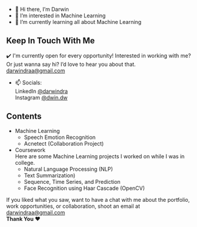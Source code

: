 - 👋 Hi there, I’m Darwin
- 👀 I’m interested in Machine Learning
- 🌱 I’m currently learning all about Machine Learning <br/>
## Keep In Touch With Me
✔️ I'm currently open for every opportunity! Interested in working with me? Or just wanna say hi? I’d love to hear you about that. darwindraa@gmail.com <br/>

- 📫 Socials:<br/>
LinkedIn  [@darwindra](https://www.linkedin.com/in/darwindra)<br/>
Instagram [@dwin.dw](https://www.instagram.com/dwin.dw/)<br/>

## Contents
* Machine Learning
  * Speech Emotion Recognition
  * Acnetect (Collaboration Project)
* Coursework<br/>
Here are some Machine Learning projects I worked on while I was in college.
  * Natural Language Processing (NLP)
  * Text Summarization)
  * Sequence, Time Series, and Prediction
  * Face Recognition using Haar Cascade (OpenCV)
  
If you liked what you saw, want to have a chat with me about the portfolio, work opportunities, or collaboration, shoot an email at darwindraa@gmail.com <br/>
**Thank You** ❤️
